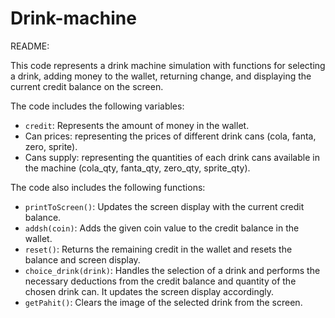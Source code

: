 # Drink-machine
README:

This code represents a drink machine simulation with functions for selecting a drink, adding money to the wallet, returning change, and displaying the current credit balance on the screen.

The code includes the following variables:
- `credit`: Represents the amount of money in the wallet.
- Can prices: representing the prices of different drink cans (cola, fanta, zero, sprite).
- Cans supply: representing the quantities of each drink cans available in the machine (cola_qty, fanta_qty, zero_qty, sprite_qty).

The code also includes the following functions:
- `printToScreen()`: Updates the screen display with the current credit balance.
- `addsh(coin)`: Adds the given coin value to the credit balance in the wallet.
- `reset()`: Returns the remaining credit in the wallet and resets the balance and screen display.
- `choice_drink(drink)`: Handles the selection of a drink and performs the necessary deductions from the credit balance and quantity of the chosen drink can. It updates the screen display accordingly.
- `getPahit()`: Clears the image of the selected drink from the screen.


